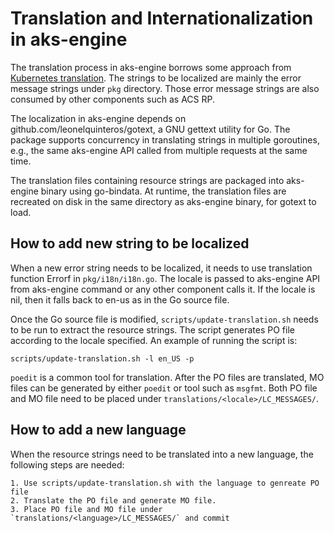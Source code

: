 # Translation and Internationalization in aks-engine
The translation process in aks-engine borrows some approach from [Kubernetes translation](https://github.com/kubernetes/kubernetes/tree/master/translations).
The strings to be localized are mainly the error message strings under `pkg` directory. Those error message strings are also consumed by other components such as ACS RP.

The localization in aks-engine depends on github.com/leonelquinteros/gotext, a GNU gettext utility for Go. The package supports concurrency in translating strings in multiple goroutines, e.g., the same aks-engine API called from multiple requests at the same time.

The translation files containing resource strings are packaged into aks-engine binary using go-bindata. At runtime, the translation files are recreated on disk in the same directory as aks-engine binary, for gotext to load.

## How to add new string to be localized
When a new error string needs to be localized, it needs to use translation function Errorf in `pkg/i18n/i18n.go`. The locale is passed to aks-engine API from aks-engine command or any other component calls it. If the locale is nil, then it falls back to en-us as in the Go source file.

Once the Go source file is modified, `scripts/update-translation.sh` needs to be run to extract the resource strings. The script generates PO file according to the locale specified. An example of running the script is:
```
scripts/update-translation.sh -l en_US -p
```

`poedit` is a common tool for translation. After the PO files are translated, MO files can be generated by either `poedit` or tool such as `msgfmt`. Both PO file and MO file need to be placed under `translations/<locale>/LC_MESSAGES/`.

## How to add a new language
When the resource strings need to be translated into a new language, the following steps are needed:
```
1. Use scripts/update-translation.sh with the language to genreate PO file
2. Translate the PO file and generate MO file.
3. Place PO file and MO file under `translations/<language>/LC_MESSAGES/` and commit
```
